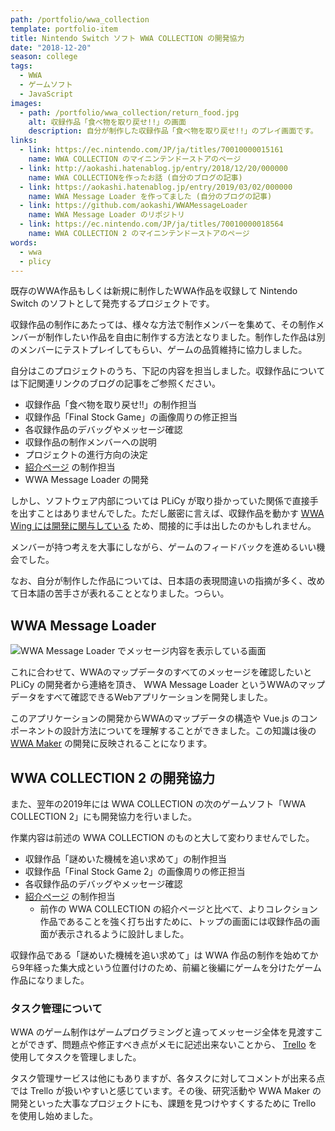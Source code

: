 ```yaml
---
path: /portfolio/wwa_collection
template: portfolio-item
title: Nintendo Switch ソフト WWA COLLECTION の開発協力
date: "2018-12-20"
season: college
tags:
  - WWA
  - ゲームソフト
  - JavaScript
images:
  - path: /portfolio/wwa_collection/return_food.jpg
    alt: 収録作品「食べ物を取り戻せ!!」の画面
    description: 自分が制作した収録作品「食べ物を取り戻せ!!」のプレイ画面です。
links:
  - link: https://ec.nintendo.com/JP/ja/titles/70010000015161
    name: WWA COLLECTION のマイニンテンドーストアのページ
  - link: http://aokashi.hatenablog.jp/entry/2018/12/20/000000
    name: WWA COLLECTIONを作ったお話 (自分のブログの記事)
  - link: https://aokashi.hatenablog.jp/entry/2019/03/02/000000
    name: WWA Message Loader を作ってました (自分のブログの記事)
  - link: https://github.com/aokashi/WWAMessageLoader
    name: WWA Message Loader のリポジトリ
  - link: https://ec.nintendo.com/JP/ja/titles/70010000018564
    name: WWA COLLECTION 2 のマイニンテンドーストアのページ
words:
  - wwa
  - plicy
---
```


既存のWWA作品もしくは新規に制作したWWA作品を収録して Nintendo Switch のソフトとして発売するプロジェクトです。

収録作品の制作にあたっては、様々な方法で制作メンバーを集めて、その制作メンバーが制作したい作品を自由に制作する方法となりました。制作した作品は別のメンバーにテストプレイしてもらい、ゲームの品質維持に協力しました。

自分はこのプロジェクトのうち、下記の内容を担当しました。収録作品については下記関連リンクのブログの記事をご参照ください。

- 収録作品「食べ物を取り戻せ!!」の制作担当
- 収録作品「Final Stock Game」の画像周りの修正担当
- 各収録作品のデバッグやメッセージ確認
- 収録作品の制作メンバーへの説明
- プロジェクトの進行方向の決定
- [紹介ページ](https://www.wwafansq.com/works/wwa_collection) の制作担当
- WWA Message Loader の開発

しかし、ソフトウェア内部については PLiCy が取り掛かっていた関係で直接手を出すことはありませんでした。ただし厳密に言えば、収録作品を動かす [WWA Wing には開発に関与している](/portfolio/wwa_wing/) ため、間接的に手は出したのかもしれません。

メンバーが持つ考えを大事にしながら、ゲームのフィードバックを進めるいい機会でした。

なお、自分が制作した作品については、日本語の表現間違いの指摘が多く、改めて日本語の苦手さが表れることとなりました。つらい。

## WWA Message Loader

![WWA Message Loader でメッセージ内容を表示している画面](/portfolio/wwa_collection/wwa_message_loader.png)

これに合わせて、WWAのマップデータのすべてのメッセージを確認したいと PLiCy の開発者から連絡を頂き、 WWA Message Loader というWWAのマップデータをすべて確認できるWebアプリケーションを開発しました。

このアプリケーションの開発からWWAのマップデータの構造や Vue.js のコンポーネントの設計方法についてを理解することができました。この知識は後の [WWA Maker](/portfolio/wwa_maker/) の開発に反映されることになります。

## WWA COLLECTION 2 の開発協力

また、翌年の2019年には WWA COLLECTION の次のゲームソフト「WWA COLLECTION 2」にも開発協力を行いました。

作業内容は前述の WWA COLLECTION のものと大して変わりませんでした。

- 収録作品「謎めいた機械を追い求めて」の制作担当
- 収録作品「Final Stock Game 2」の画像周りの修正担当
- 各収録作品のデバッグやメッセージ確認
- [紹介ページ](https://www.wwafansq.com/works/wwa_collection_2) の制作担当
  - 前作の WWA COLLECTION の紹介ページと比べて、よりコレクション作品であることを強く打ち出すために、トップの画面には収録作品の画面が表示されるように設計しました。

収録作品である「謎めいた機械を追い求めて」は WWA 作品の制作を始めてから9年経った集大成という位置付けのため、前編と後編にゲームを分けたゲーム作品になりました。

### タスク管理について

WWA のゲーム制作はゲームプログラミングと違ってメッセージ全体を見渡すことができず、問題点や修正すべき点がメモに記述出来ないことから、 [Trello](trello.com/) を使用してタスクを管理しました。

タスク管理サービスは他にもありますが、各タスクに対してコメントが出来る点では Trello が扱いやすいと感じています。その後、研究活動や WWA Maker の開発といった大事なプロジェクトにも、課題を見つけやすくするために Trello を使用し始めました。

